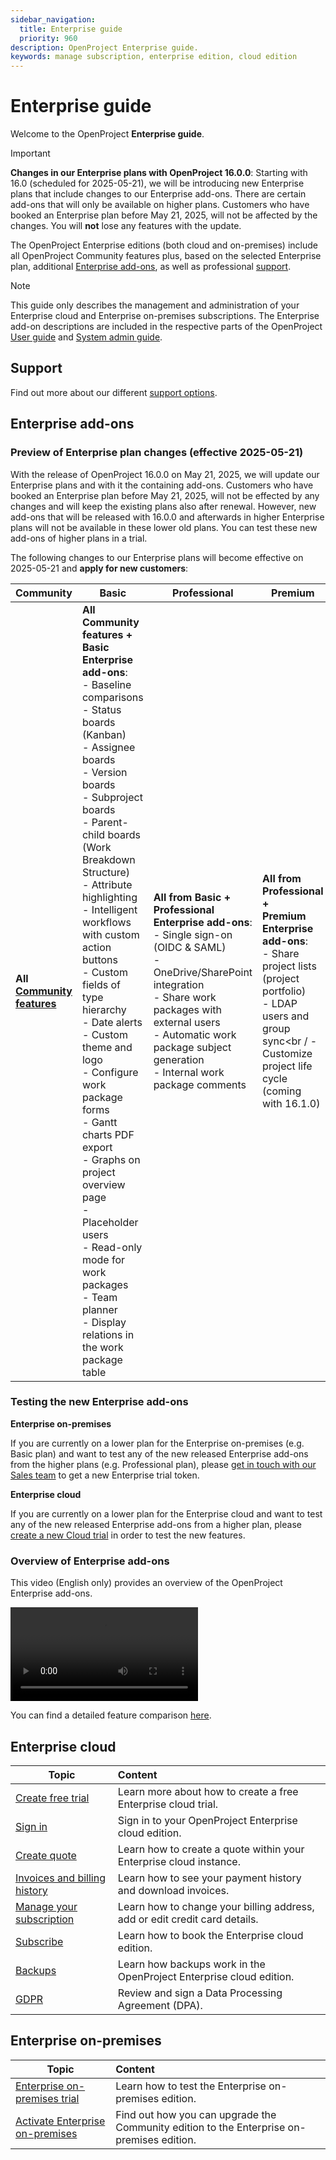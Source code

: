 ```yaml
---
sidebar_navigation:
  title: Enterprise guide
  priority: 960
description: OpenProject Enterprise guide.
keywords: manage subscription, enterprise edition, cloud edition
---
```


# Enterprise guide

Welcome to the OpenProject **Enterprise guide**.

> [!IMPORTANT]
> **Changes in our Enterprise plans with OpenProject 16.0.0**: Starting with 16.0 (scheduled for 2025-05-21), we will be introducing new Enterprise plans that include changes to our Enterprise add-ons. There are certain add-ons that will only be available on higher plans.
> Customers who have booked an Enterprise plan before May 21, 2025, will not be affected by the changes. You will **not** lose any features with the update.

The OpenProject Enterprise editions (both cloud and on-premises) include all OpenProject Community features plus, based on the selected Enterprise plan, additional [Enterprise add-ons](https://www.openproject.org/enterprise-edition/#enterprise-add-ons), as well as professional [support](https://www.openproject.org/pricing/#support).

> [!NOTE]
> This guide only describes the management and administration of your Enterprise cloud and Enterprise on-premises subscriptions.
> The Enterprise add-on descriptions are included in the respective parts of the OpenProject [User guide](../user-guide) and [System admin guide](../system-admin-guide).

## Support

Find out more about our different [support options](./support/).

## Enterprise add-ons

### Preview of Enterprise plan changes (effective 2025-05-21)

With the release of OpenProject 16.0.0 on May 21, 2025, we will update our Enterprise plans and with it the containing add-ons.
Customers who have booked an Enterprise plan before May 21, 2025, will not be effected by any changes and will keep the existing plans also after renewal.
However, new add-ons that will be released with 16.0.0 and afterwards in higher Enterprise plans will not be available in these lower old plans. You can test these new add-ons of higher plans in a trial.

The following changes to our Enterprise plans will become effective on 2025-05-21 and **apply for new customers**:

| Community                                                    | Basic                                                        | Professional                                                 | Premium                                                      | Corporate                                                    |
| ------------------------------------------------------------ | ------------------------------------------------------------ | ------------------------------------------------------------ | ------------------------------------------------------------ | ------------------------------------------------------------ |
| **All [Community features](https://www.openproject.org/pricing/#features)** | **All Community features +**<br />**Basic Enterprise add-ons**:<br />- Baseline comparisons<br />- Status boards (Kanban)<br/>- Assignee boards<br/>- Version boards<br/>- Subproject boards<br/>- Parent-child boards (Work Breakdown Structure)<br/>- Attribute highlighting<br/>- Intelligent workflows with custom action buttons<br/>- Custom fields of type hierarchy<br/>- Date alerts<br/>- Custom theme and logo<br/>- Configure work package forms<br/>- Gantt charts PDF export<br/>- Graphs on project overview page<br/>- Placeholder users<br/>- Read-only mode for work packages<br/>- Team planner<br/>- Display relations in the work package table | **All from Basic +**<br />**Professional Enterprise add-ons**:<br />- Single sign-on (OIDC & SAML)<br />-  OneDrive/SharePoint integration<br/>- Share work packages with external users<br/>- Automatic work package subject generation <br />- Internal work package comments | **All from Professional +**<br />**Premium Enterprise add-ons**:<br />- Share project lists (project portfolio)<br />- LDAP users and group sync<br / \- Customize project life cycle (coming with 16.1.0) | **All from Premium +**<br />**Corporate Enterprise add-ons**:<br/>- Storage single sign-on for Nextcloud<br />- Nextcloud Hub integration<br/>- openDesk integration<br/>- SCIM API integration<br/>- Antivirus scanning |



### Testing the new Enterprise add-ons

**Enterprise on-premises**

If you are currently on a lower plan for the Enterprise on-premises (e.g. Basic plan) and want to test any of the new released Enterprise add-ons from the higher plans (e.g. Professional plan), please [get in touch with our Sales team](https://www.openproject.org/contact/) to get a new Enterprise trial token.

**Enterprise cloud**

If you are currently on a lower plan for the Enterprise cloud and want to test any of the new released Enterprise add-ons from a higher plan, please [create a new Cloud trial](https://start.openproject.com/) in order to test the new features.

### Overview of Enterprise add-ons

This video (English only) provides an overview of the OpenProject Enterprise add-ons.

![Video illustrating OpenProject Enterprise add-ons](https://openproject-docs.s3.eu-central-1.amazonaws.com/videos/OpenProject-Enterprise-add-ons.mp4)

You can find a detailed feature comparison [here](https://www.openproject.org/pricing/#features).

## Enterprise cloud

| Topic                                                        | Content                                                      |
| ------------------------------------------------------------ | :----------------------------------------------------------- |
| [Create free trial](./enterprise-cloud-guide/create-cloud-trial) | Learn more about how to create a free Enterprise cloud trial. |
| [Sign in](./enterprise-cloud-guide/sign-in/)                 | Sign in to your OpenProject Enterprise cloud edition.        |
| [Create quote](./enterprise-cloud-guide/create-quote-cloud)  | Learn how to create a quote within your Enterprise cloud instance. |
| [Invoices and billing history](./enterprise-cloud-guide/invoices-and-billing-history) | Learn how to see your payment history and download invoices. |
| [Manage your subscription](./enterprise-cloud-guide/manage-cloud-subscription) | Learn how to change your billing address, add or edit credit card details. |
| [Subscribe](./enterprise-cloud-guide/book-cloud)             | Learn how to book the Enterprise cloud edition.              |
| [Backups](./enterprise-cloud-guide/backups)                  | Learn how backups work in the OpenProject Enterprise cloud edition. |
| [GDPR](./enterprise-cloud-guide/gdpr-compliance)             | Review and sign a Data Processing Agreement (DPA).           |

## Enterprise on-premises

| Topic                                                        | Content                                                      |
| ------------------------------------------------------------ | :----------------------------------------------------------- |
| [Enterprise on-premises trial](./enterprise-on-premises-guide/enterprise-on-premises-trial/) | Learn how to test the Enterprise on-premises edition.        |
| [Activate Enterprise on-premises](./enterprise-on-premises-guide/activate-enterprise-on-premises) | Find out how you can upgrade the Community edition to the Enterprise on-premises edition. |
